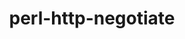 ---
title: "perl-http-negotiate"
layout: cache
categories: [package, develop-2024-08-04]
meta: {"versions": ["6.01"], "compilers": ["oneapi@=2024.2.0"], "oss": ["ubuntu22.04"], "platforms": ["linux"], "targets": ["x86_64_v3"], "stacks": ["e4s-oneapi", "root"], "num_specs": 1, "num_specs_by_stack": {"e4s-oneapi": 1, "root": 1}}
spec_details: [{"hash": "q2d4y4rvtxdip4coplk4lxhyvpo7w2kv", "compiler": "oneapi@=2024.2.0", "versions": ["6.01"], "os": "ubuntu22.04", "platform": "linux", "target": "x86_64_v3", "variants": ["build_system=perl"], "stacks": ["e4s-oneapi", "root"], "size": "-", "tarball": "https://binaries.spack.io/releases/develop-2024-08-04/build_cache/linux-ubuntu22.04-x86_64_v3/oneapi-2024.2.0/perl-http-negotiate-6.01/linux-ubuntu22.04-x86_64_v3-oneapi-2024.2.0-perl-http-negotiate-6.01-q2d4y4rvtxdip4coplk4lxhyvpo7w2kv.spack"}]
---